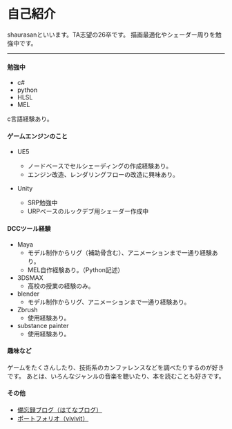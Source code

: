 # 自己紹介

shaurasanといいます。TA志望の26卒です。
描画最適化やシェーダー周りを勉強中です。

---
<!-- Ctrl+/で注釈文切り替え -->
#### 勉強中
 - c#
 - python
 - HLSL
 - MEL

 c言語経験あり。


#### ゲームエンジンのこと

 - UE5
    - ノードベースでセルシェーディングの作成経験あり。
    -  エンジン改造、レンダリングフローの改造に興味あり。

 - Unity
    - SRP勉強中
    - URPベースのルックデブ用シェーダー作成中

#### DCCツール経験

- Maya
    - モデル制作からリグ（補助骨含む）、アニメーションまで一通り経験あり。
    - MEL自作経験あり。（Python記述）
- 3DSMAX
    - 高校の授業の経験のみ。
- blender
    - モデル制作からリグ、アニメーションまで一通り経験あり。
- Zbrush
    - 使用経験あり。
- substance painter
    - 使用経験あり。

#### 趣味など

ゲームをたくさんしたり、技術系のカンファレンスなどを調べたりするのが好きです。
あとは、いろんなジャンルの音楽を聴いたり、本を読むことも好きです。

#### その他
 - [備忘録ブログ（はてなブログ）](https://shaurasan.hatenablog.com/)
 - [ポートフォリオ（vivivit）](https://www.vivivit.com/yamamoto_ryuga)

